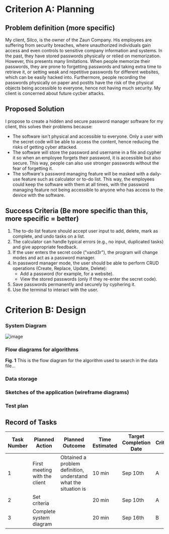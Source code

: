 # Criterion A: Planning

## Problem definition (more specific)
My client, Silco, is the owner of the Zaun Company. His employees are suffering from security breaches, where unauthorized individuals gain access and even controls to sensitive company information and systems. In the past, they have stored passwords physically or relied on memorization. However, this presents many limitations. When people memorize their passwords, they are prone to forgetting passwords and taking extra time to retrieve it, or setting weak and repetitive passwords for different websites, which can be easily hacked into. Furthermore, people recording the passwords physically on paper and postits have the risk of the physical objects being accessible to everyone, hence not having much security. My client is concerned about future cycber attacks. 

## Proposed Solution
I propose to create a hidden and secure password manager software for my client, this solves their problems because:
* The software isn't physical and accessible to everyone. Only a user with the secret code will be able to access the content, hence reducing the risks of getting cyber attacked. 
* The software will store the password and username in a file and cypher it so when an employee forgets their password, it is accessible but also secure. This way, people can also use stronger passwords without the fear of forgetting it.
* The software's password managing feature will be masked with a daily-use feature such as calculator or to-do list. This way, the employees could keep the software with them at all times, with the password managing feature not being accessible to anyone who has access to the device with the software. 

## Success Criteria (Be more specific than this, more specific = better)
1. The to-do list feature should accept user input to add, delete, mark as complete, and undo tasks on a list. 
1. The calculator can handle typical errors (e.g., no input, duplicated tasks) and give appropriate feedback.
1. If the user enters the secret code ("vand3r"), the program will change modes and act as a password manager.
1. In password manager mode, the user should be able to perform CRUD operations (Create, Replace, Update, Delete):
   * Add a password (for example, for a website).
   * View the stored passwords (only if they re-enter the secret code).
1. Save passwords permanently and securely by cyphering it. 
1. Use the terminal to interact with the user.

# Criterion B: Design

### System Diagram
![image](https://github.com/user-attachments/assets/1b19e6f0-5940-4abe-997c-36aea1791610)

### Flow diagrams for algorithms

**Fig. 1** This is the flow diagram for the algorithm used to search in the data file...

### Data storage

### Sketches of the application (wireframe diagrams)

### Test plan


## Record of Tasks
| Task Number | Planned Action                | Planned Outcome                                                 | Time Estimated | Target Completion Date | Criterion |
|-------------|-------------------------------|-----------------------------------------------------------------|----------------|------------------------|-----------|
| 1           | First meeting with the client | Obtained a problem definition, understand what the situation is | 10 min         | Sep 10th               | A         |
| 2           | Set criteria                  |                                                                 | 20 min         | Sep 10th               | A         |
| 3           | Complete system diagram       |                                                                 | 20 min         | Sep 16th               | B         |
